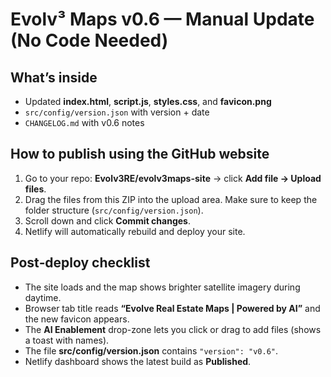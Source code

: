 # Evolv³ Maps v0.6 — Manual Update (No Code Needed)

## What’s inside
- Updated **index.html**, **script.js**, **styles.css**, and **favicon.png**
- `src/config/version.json` with version + date
- `CHANGELOG.md` with v0.6 notes

## How to publish using the GitHub website
1. Go to your repo: **Evolv3RE/evolv3maps-site** → click **Add file → Upload files**.
2. Drag the files from this ZIP into the upload area. Make sure to keep the folder structure (`src/config/version.json`).
3. Scroll down and click **Commit changes**.
4. Netlify will automatically rebuild and deploy your site.

## Post‑deploy checklist
- The site loads and the map shows brighter satellite imagery during daytime.
- Browser tab title reads **“Evolve Real Estate Maps | Powered by AI”** and the new favicon appears.
- The **AI Enablement** drop-zone lets you click or drag to add files (shows a toast with names).
- The file **src/config/version.json** contains `"version": "v0.6"`.
- Netlify dashboard shows the latest build as **Published**.
